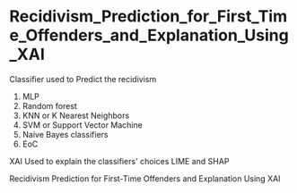 # Recidivism_Prediction_for_First_Time_Offenders_and_Explanation_Using_XAI


Classifier used to Predict the recidivism 
1) MLP
2) Random forest
3) KNN or K Nearest Neighbors
4) SVM or Support Vector Machine
5) Naive Bayes classifiers
6) EoC

XAI Used to explain the classifiers' choices
LIME and SHAP

Recidivism Prediction for First-Time Offenders and Explanation Using XAI
